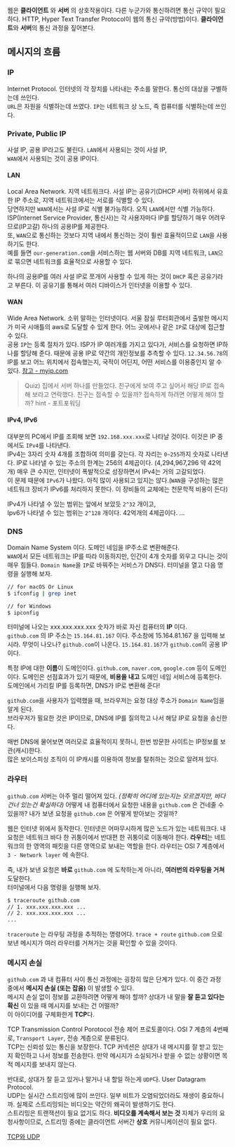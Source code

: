 웹은 **클라이언트** 와 **서버** 의 상호작용이다. 다른 누군가와 통신하려면 통신 규약이 필요하다. HTTP, Hyper Text Transfer Protocol이 웹의 통신 규약(방법)이다.
**클라이언트**와 **서버**의 통신 과정을 짚어본다.

## 메시지의 흐름

### IP
Internet Protocol. 인터넷의 각 장치를 나타내는 주소를 말한다. 통신의 대상을 구별하는데 쓰인다.  
`URL`은 자원을 식별하는데 쓰였다. `IP`는 네트워크 상 노드, 즉 컴퓨터를 식별하는데 쓰인다.

### Private, Public IP
사설 IP, 공용 IP라고도 불린다.
`LAN`에서 사용되는 것이 사설 IP,  
`WAN`에서 사용되는 것이 공용 IP이다.

#### LAN
Local Area Network. 지역 네트워크다. 사설 IP는 공유기(DHCP 서버) 하위에서 유효한 IP 주소로, 지역 네트워크에서는 서로를 식별할 수 있다.  
당연하지만 `WAN`에서는 사설 IP로 식별 불가능하다. 오직 `LAN`에서만 식별 가능하다.  
ISP(Internet Service Provider, 통신사)는 각 사용자마다 IP를 할당하기 매우 어려우므로(IP고갈) 하나의 공용IP를 제공한다.  
또, `WAN`으로 통신하는 것보다 지역 내에서 통신하는 것이 훨씬 효율적이므로 `LAN`을 사용하기도 한다.  
예를 들면 `our-generation.com`을 서비스하는 웹 서버와 DB를 지역 네트워크, `LAN`으로 묶으면 네트워크를 효율적으로 사용할 수 있다.  

하나의 공용IP를 여러 사설 IP로 쪼개어 사용할 수 있게 하는 것이 `DHCP` 혹은 공유기라고 부른다. 이 공유기를 통해서 여러 디바이스가 인터넷을 이용할 수 있다.  

#### WAN
Wide Area Network. 소위 말하는 인터넷이다. 서울 잠실 루터회관에서 출발한 메시지가 미국 시애틀의 aws로 도달할 수 있게 한다. 어느 곳에서나 같은 `IP`로 대상에 접근할 수 있다.  
공용 `IP`는 등록 절차가 있다. ISP가 IP 여러개를 가지고 있다가, 서비스를 요청하면 IP하나를 할당해 준다. 때문에 공용 IP로 약간의 개인정보를 추측할 수 있다. `12.34.56.78`의 IP를 보고 어느 위치에서 접속했는지, 국적이 어딘지, 어떤 서비스를 이용중인지 알 수 있다. [참고 - myip.com](https://www.myip.com)

> Quiz) 집에서 서버 하나를 만들었다. 친구에게 보여 주고 싶어서 해당 IP로 접속해 보라고 연락했다. 친구는 접속할 수 있을까?
> 접속하게 하려면 어떻게 해야 할까? hint - 포트포워딩

#### IPv4, IPv6
대부분의 PC에서 IP를 조회해 보면 `192.168.xxx.xxx`로 나타날 것이다. 이것은 IP 중에서도 `IPv4`를 나타낸다.    
IPv4는 3자리 숫자 4개를 조합하여 의미를 갖는다. 각 자리는 `0~255`까지 숫자로 나타낸다. IP로 나타낼 수 있는 주소의 한계는 256의 4제곱이다. (4,294,967,296‬ 약 42억개)
매우 큰 수지만, 인터넷이 폭발적으로 성장하면서 IPv4는 거의 고갈되었다.  
이 문제 때문에 `IPv6`가 나왔다. 아직 많이 사용되고 있지는 않다.(`WAN`을 구성하는 많은 네트워크 장비가 IPv6를 처리하지 못한다. 이 장비들의 교체에는 천문학적 비용이 든다)  

IPv4가 나타낼 수 있는 범위는 앞에서 보았듯 `2^32` 개이고,  
Ipv6가 나타낼 수 있는 범위는 `2^128` 개이다. 42억개의 4제곱이다. ...

### DNS

Domain Name System 이다. 도메인 네임을 IP주소로 변환해준다.  
`WAN`에서 모든 네트워크는 IP를 따라 이동하지만, 인간이 4개 숫자를 외우고 다니는 것이 매우 힘들다. `Domain Name`을 `IP`로 바꿔주는 서비스가 DNS다. 
터미널을 열고 다음 명령을 실행해 보자.

```bash
// for macOS Or Linux
$ ifconfig | grep inet

// for Windows
$ ipconfig
```

터미널에 나오는 xxx.xxx.xxx.xxx 숫자가 바로 자신 컴퓨터의 **IP** 이다.  
`github.com` 의 IP 주소는 `15.164.81.167` 이다. 주소창에 15.164.81.167 을 입력해 보시라. 무엇이 나오나? `github.com`이 나온다. `15.164.81.167`가 `github.com`의 공용 IP이다.   

특정 IP에 대한 **이름**이 도메인이다. `github.com`, `naver.com`, `google.com` 등이 도메인이다. 도메인은 선점효과가 있기 때문에, **비용을 내고** 도메인 네임 서비스에 등록한다. 도메인에서 가리킬 IP를 등록하면, DNS가 IP로 변환해 준다!

`github.com`을 사용자가 입력했을 때, 브라우저는 요청 대상 주소가 `Domain Name`임을 알게 된다.  
브라우저가 필요한 것은 IP이므로, DNS에 IP를 질의학고 나서 해당 IP로 요청을 송신한다.

매번 DNS에 물어보면 여러모로 효율적이지 못하니, 한번 방문한 사이트는 IP정보를 보관(캐시)한다.  
많은 보이스피싱 조직이 이 IP캐시를 이용하여 정보를 탈취하는 것으로 알려져 있다.

### 라우터

`github.com` 서버는 아주 멀리 떨어져 있다. _(정확히 어디에 있는지는 모르겠지만, 바다 건너 있는건 확실하다)_ 어떻게 내 컴퓨터에서 요청한 내용을 `github.com` 은 건네줄 수 있을까? 내가 보낸 요청을 `github.com` 은 어떻게 받아보는 것일까?

웹은 인터넷 위에서 동작한다. 인터넷은 어마무시하게 많은 노드가 있는 네트워크다. 내 요청은 네트워크 바다 한 귀퉁이에서 반대편 한 귀퉁이로 이동해야 한다. **라우터**는 네트워크의 한 영역의 패킷을 다른 영역으로 보내는 역할을 한다. 라우터는 OSI 7 계층에서 `3 - Network layer` 에 속한다. 

즉, 내가 보낸 요청은 **바로** `github.com` 에 도착하는게 아니라, **여러번의 라우팅을 거쳐** 도달한다.  
터미널에서 다음 명령을 실행해 보자.

```bash
$ traceroute github.com
// 1. xxx.xxx.xxx.xxx ...
// 2. xxx.xxx.xxx.xxx ...
...
```

`traceroute` 는 라우팅 과정을 추적하는 명령어다. `trace + route` `github.com` 으로 보낸 메시지가 여러 라우터를 거쳐가는 것을 확인할 수 있을 것이다.



### 메시지 손실

`github.com` 과 내 컴퓨터 사이 통신 과정에는 굉장히 많은 단계가 있다. 이 중간 과정 중에서 **메시지 손실 (또는 잡음)** 이 발생할 수 있다.  
메시지 손실 없이 정보를 교환하려면 어떻게 해야 할까? 상대가 내 말을 **잘 듣고 있다는 확신** 이 있을 때 메시지를 보내는 건 어떨까?  
이 아이디어를 구체화한게 **TCP**다. 

TCP Transmission Control Porotocol 전송 제어 프로토콜이다. OSI 7 계층의 4번째로, `Transport Layer`, 전송 계층으로 분류된다.  
TCP는 신뢰성 있는 통신을 보장한다. TCP 커넥션은 상대가 내 메시지를 잘 받고 있는지 확인하고 나서 정보를 전송한다. 만약 메시지가 소실되거나 받을 수 없는 상황이면 목적 메시지를 보내지 않는다. 

반대로, 상대가 잘 듣고 있거나 말거나 내 할일 하는게 `UDP`다. User Datagram Protocol.  
UDP는 실시간 스트리밍에 많이 쓰인다. 일부 비트가 오염되었더라도 재생이 중요하니까. 실제로 스트리밍되는 비디오는 약간의 왜곡이 발생하기도 한다.  
스트리밍은 트랜잭션이 필요 없기도 하다. **비디오를 계속해서 보는 것** 자체가 우리의 요청사항이므로, 스트리밍 중에는 클라이언트 서버간 **상호** 커뮤니케이션이 필요 없다.

[TCP와 UDP](https://www.ibm.com/support/knowledgecenter/ko/ssw_aix_71/com.ibm.aix.networkcomm/tcpip_protocols.htm)
